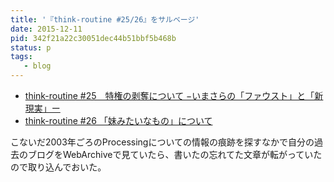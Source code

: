 ```yaml
---
title: '『think-routine #25/26』をサルベージ'
date: 2015-12-11
pid: 342f21a22c30051dec44b51bbf5b468b
status: p
tags:
   - blog
---
```


 - [think-routine #25　特権の剥奪について −いまさらの「ファウスト」と「新現実」ー][1]
- [think-routine #26 「妹みたいなもの」について][2]

こないだ2003年ごろのProcessingについての情報の痕跡を探すなかで自分の過去のブログをWebArchiveで見ていたら、書いたの忘れてた文章が転がっていたので取り込んでおいた。

[1]:	/2003/10/06/0_think-routine/2003-10-06/
[2]:	/2003/11/10/0_think-routine/2003-11-10/